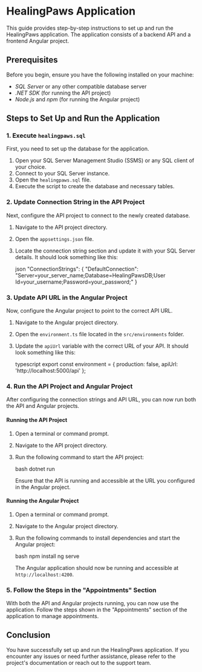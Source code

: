 # HealingPaws Application

This guide provides step-by-step instructions to set up and run the HealingPaws application. The application consists of a backend API and a frontend Angular project.

## Prerequisites

Before you begin, ensure you have the following installed on your machine:

- *SQL Server* or any other compatible database server
- *.NET SDK* (for running the API project)
- *Node.js* and *npm* (for running the Angular project)

## Steps to Set Up and Run the Application

### 1. Execute `healingpaws.sql`

First, you need to set up the database for the application.

1. Open your SQL Server Management Studio (SSMS) or any SQL client of your choice.
2. Connect to your SQL Server instance.
3. Open the `healingpaws.sql` file.
4. Execute the script to create the database and necessary tables.

### 2. Update Connection String in the API Project

Next, configure the API project to connect to the newly created database.

1. Navigate to the API project directory.
2. Open the `appsettings.json` file.
3. Locate the connection string section and update it with your SQL Server details. It should look something like this:

    json
    "ConnectionStrings": {
      "DefaultConnection": "Server=your_server_name;Database=HealingPawsDB;User Id=your_username;Password=your_password;"
    }
    

### 3. Update API URL in the Angular Project

Now, configure the Angular project to point to the correct API URL.

1. Navigate to the Angular project directory.
2. Open the `environment.ts` file located in the `src/environments` folder.
3. Update the `apiUrl` variable with the correct URL of your API. It should look something like this:

    typescript
    export const environment = {
      production: false,
      apiUrl: 'http://localhost:5000/api'
    };
    

### 4. Run the API Project and Angular Project

After configuring the connection strings and API URL, you can now run both the API and Angular projects.

#### Running the API Project

1. Open a terminal or command prompt.
2. Navigate to the API project directory.
3. Run the following command to start the API project:

    bash
    dotnet run
    

   Ensure that the API is running and accessible at the URL you configured in the Angular project.

#### Running the Angular Project

1. Open a terminal or command prompt.
2. Navigate to the Angular project directory.
3. Run the following commands to install dependencies and start the Angular project:

    bash
    npm install
    ng serve
    

   The Angular application should now be running and accessible at `http://localhost:4200`.

### 5. Follow the Steps in the "Appointments" Section

With both the API and Angular projects running, you can now use the application. Follow the steps shown in the "Appointments" section of the application to manage appointments.

## Conclusion

You have successfully set up and run the HealingPaws application. If you encounter any issues or need further assistance, please refer to the project's documentation or reach out to the support team.
